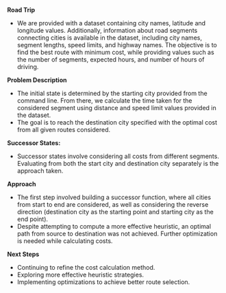 **Road Trip**
* We are provided with a dataset containing city names, latitude and longitude values. Additionally, information about road segments connecting cities is available in the dataset, including city names, segment lengths, speed limits, and highway names. The objective is to find the best route with minimum cost, while providing values such as the number of segments, expected hours, and number of hours of driving.

**Problem Description**
*  The initial state is determined by the starting city provided from the command line. From there, we calculate the time taken for the considered segment using distance and speed limit values provided in the dataset.
* The goal is to reach the destination city specified with the optimal cost from all given routes considered.

**Successor States:** 
* Successor states involve considering all costs from different segments. Evaluating from both the start city and destination city separately is the approach taken.

**Approach**
* The first step involved building a successor function, where all cities from start to end are considered, as well as considering the reverse direction (destination city as the starting point and starting city as the end point).
* Despite attempting to compute a more effective heuristic, an optimal path from source to destination was not achieved. Further optimization is needed while calculating costs.

**Next Steps**
* Continuing to refine the cost calculation method.
* Exploring more effective heuristic strategies.
* Implementing optimizations to achieve better route selection.
